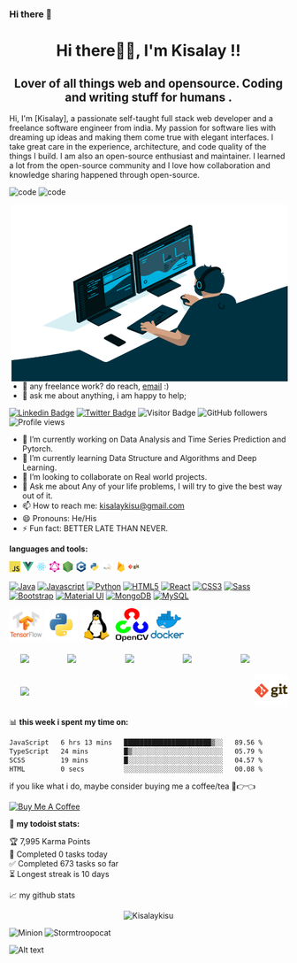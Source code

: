 
### Hi there 👋

<h1 align="center">Hi there👋🏻, I'm Kisalay !!</h1>

<h2 align="center">Lover of all things web and opensource. Coding and writing stuff for humans .</h2>

Hi, I'm [Kisalay], a passionate self-taught full stack web developer and a freelance software engineer from india. My passion for software lies with dreaming up ideas and making them come true with elegant interfaces. I take great care in the experience, architecture, and code quality of the things I build.
I am also an open-source enthusiast and maintainer. I learned a lot from the open-source community and I love how collaboration and knowledge sharing happened through open-source.



![code](https://user-images.githubusercontent.com/15075906/182435973-f8247b4e-aa57-42ac-b7b0-c0293ead6384.gif)
![code](https://cdn.dribbble.com/users/1068771/screenshots/14225432/media/0da8c461ba3920a8c827d864a6e051ed.jpg?compress=1&resize=400x300)



  <img align="right" alt="GIF" src="https://github.com/Kisalaykisu/Kisalaykisu/blob/master/code.gif?raw=true" width="500" height="320" />
  
- 💼 any freelance work? do reach, [email](mailto:kisalaykisu@gmail.com) :)
- 💬 ask me about anything, i am happy to help;

[![Linkedin Badge](https://img.shields.io/badge/-Kisalaykisu-blue?style=plastic-square&logo=Linkedin&logoColor=white&link=https://www.linkedin.com/in/kisalay-srivastava-46b243196/)](https://www.linkedin.com/in/kisalay-srivastava-46b243196/)
[![Twitter Badge](https://img.shields.io/badge/-kisalay_Cool95-blue?style=plastic-square&logo=twitter&logoColor=white&link=https://www.twitter.com/home)](https://mobile.twitter.com/home)
![Visitor Badge](https://visitor-badge.laobi.icu/badge?page_id=Kisalaykisu)
![GitHub followers](https://img.shields.io/github/followers/Kisalaykisu?label=Follow&style=social) ![Profile views](https://github.com/Kisalaykisu) 

- 🔭 I’m currently working on Data Analysis and Time Series Prediction and Pytorch.
- 🌱 I’m currently learning Data Structure and Algorithms and Deep Learning.
- 👯 I’m looking to collaborate on Real world projects.
- 💬 Ask me about Any of your life problems, I will try to give the best way out of it.
- 📫 How to reach me: kisalaykisu@gmail.com
- 😄 Pronouns: He/His
- ⚡ Fun fact: BETTER LATE THAN NEVER.

**languages and tools:**  

<code><img height="20" src="https://raw.githubusercontent.com/github/explore/80688e429a7d4ef2fca1e82350fe8e3517d3494d/topics/javascript/javascript.png"></code>
<code><img height="20" src="https://raw.githubusercontent.com/github/explore/80688e429a7d4ef2fca1e82350fe8e3517d3494d/topics/vue/vue.png"></code>
<code><img height="20" src="https://raw.githubusercontent.com/github/explore/80688e429a7d4ef2fca1e82350fe8e3517d3494d/topics/react/react.png"></code>
<code><img height="20" src="https://raw.githubusercontent.com/github/explore/5c058a388828bb5fde0bcafd4bc867b5bb3f26f3/topics/graphql/graphql.png"></code>
<code><img height="20" src="https://raw.githubusercontent.com/github/explore/80688e429a7d4ef2fca1e82350fe8e3517d3494d/topics/nodejs/nodejs.png"></code>
<code><img height="20" src="https://raw.githubusercontent.com/github/explore/80688e429a7d4ef2fca1e82350fe8e3517d3494d/topics/cpp/cpp.png"></code>
<code><img height="20" src="https://raw.githubusercontent.com/github/explore/80688e429a7d4ef2fca1e82350fe8e3517d3494d/topics/python/python.png"></code>
<code><img height="20" src="https://raw.githubusercontent.com/github/explore/80688e429a7d4ef2fca1e82350fe8e3517d3494d/topics/mysql/mysql.png"></code>
<code><img height="20" src="https://raw.githubusercontent.com/github/explore/80688e429a7d4ef2fca1e82350fe8e3517d3494d/topics/firebase/firebase.png"></code>
<code><img height="20" src="https://raw.githubusercontent.com/github/explore/80688e429a7d4ef2fca1e82350fe8e3517d3494d/topics/git/git.png"></code>
<p align="left">
<a href="https://www.oracle.com/java/" target="_blank" rel="noreferrer"><img src="https://raw.githubusercontent.com/danielcranney/readme-generator/main/public/icons/skills/java-colored.svg" width="36" height="36" alt="Java" /></a>
<a href="https://developer.mozilla.org/en-US/docs/Web/JavaScript" target="_blank" rel="noreferrer"><img src="https://raw.githubusercontent.com/danielcranney/readme-generator/main/public/icons/skills/javascript-colored.svg" width="36" height="36" alt="Javascript" /></a>
<a href="https://www.python.org/" target="_blank" rel="noreferrer"><img src="https://raw.githubusercontent.com/danielcranney/readme-generator/main/public/icons/skills/python-colored.svg" width="36" height="36" alt="Python" /></a>
<a href="https://developer.mozilla.org/en-US/docs/Glossary/HTML5" target="_blank" rel="noreferrer"><img src="https://raw.githubusercontent.com/danielcranney/readme-generator/main/public/icons/skills/html5-colored.svg" width="36" height="36" alt="HTML5" /></a>
<a href="https://reactjs.org/" target="_blank" rel="noreferrer"><img src="https://raw.githubusercontent.com/danielcranney/readme-generator/main/public/icons/skills/react-colored.svg" width="36" height="36" alt="React" /></a>
<a href="https://www.w3.org/TR/CSS/#css" target="_blank" rel="noreferrer"><img src="https://raw.githubusercontent.com/danielcranney/readme-generator/main/public/icons/skills/css3-colored.svg" width="36" height="36" alt="CSS3" /></a>
<a href="https://sass-lang.com/" target="_blank" rel="noreferrer"><img src="https://raw.githubusercontent.com/danielcranney/readme-generator/main/public/icons/skills/sass-colored.svg" width="36" height="36" alt="Sass" /></a>
<a href="https://getbootstrap.com/" target="_blank" rel="noreferrer"><img src="https://raw.githubusercontent.com/danielcranney/readme-generator/main/public/icons/skills/bootstrap-colored.svg" width="36" height="36" alt="Bootstrap" /></a>
<a href="https://mui.com/" target="_blank" rel="noreferrer"><img src="https://raw.githubusercontent.com/danielcranney/readme-generator/main/public/icons/skills/materialui-colored.svg" width="36" height="36" alt="Material UI" /></a>
<a href="https://www.mongodb.com/" target="_blank" rel="noreferrer"><img src="https://raw.githubusercontent.com/danielcranney/readme-generator/main/public/icons/skills/mongodb-colored.svg" width="36" height="36" alt="MongoDB" /></a>
<a href="https://www.mysql.com/" target="_blank" rel="noreferrer"><img src="https://raw.githubusercontent.com/danielcranney/readme-generator/main/public/icons/skills/mysql-colored.svg" width="36" height="36" alt="MySQL" /></a>
</p>
<code><img height="60" src="https://raw.githubusercontent.com/github/explore/80688e429a7d4ef2fca1e82350fe8e3517d3494d/topics/tensorflow/tensorflow.png"></code>
<code><img height="60" src="https://raw.githubusercontent.com/github/explore/80688e429a7d4ef2fca1e82350fe8e3517d3494d/topics/python/python.png"></code>
<code><img height="60" src="https://raw.githubusercontent.com/github/explore/80688e429a7d4ef2fca1e82350fe8e3517d3494d/topics/linux/linux.png"></code>
<code><img height="60" src="https://raw.githubusercontent.com/github/explore/80688e429a7d4ef2fca1e82350fe8e3517d3494d/topics/opencv/opencv.png"></code>
<code><img height="60" src="https://raw.githubusercontent.com/github/explore/80688e429a7d4ef2fca1e82350fe8e3517d3494d/topics/docker/docker.png"></code>
<div style="display: flex; flex-wrap: wrap; align-items: center; justify-content: space-between;">
<img width="45px" align="left" style="padding: 20px" src="images/pytorch.png" />
<img width="65px" align="left" style="padding: 10px" src="images/onnx.png"/>
<img width="55px" align="left" style="padding: 20px" src="images/bktrt.png" />
<img width="55px" align="left" style="padding: 20px" src="images/openvino.png" />
<img width="65px" align="left" style="padding: 20px" src="images/neural_magic.png" />
<!-- <img width="80px" align="left" style="padding: 20px" src="images/colab.png"/> -->
<img width="60px" align="left" style="padding: 20px" src="images/sklearn.png" />
<code><img height="60" src="https://raw.githubusercontent.com/github/explore/80688e429a7d4ef2fca1e82350fe8e3517d3494d/topics/git/git.png"></code>
</div>

📊 **this week i spent my time on:**
<!--START_SECTION:waka-->

```text
JavaScript   6 hrs 13 mins   ██████████████████████▒░░   89.56 %
TypeScript   24 mins         █▒░░░░░░░░░░░░░░░░░░░░░░░   05.79 %
SCSS         19 mins         █░░░░░░░░░░░░░░░░░░░░░░░░   04.57 %
HTML         0 secs          ░░░░░░░░░░░░░░░░░░░░░░░░░   00.08 %
```

<!--END_SECTION:waka-->

if you like what i do, maybe consider buying me a coffee/tea 🥺👉👈

<a href="https://www.buymeacoffee.com/kisalay" target="_blank"><img src="https://cdn.buymeacoffee.com/buttons/v2/default-red.png" alt="Buy Me A Coffee" width="150" ></a>

🚧 **my todoist stats:**
<!-- TODO-IST:START -->
🏆  7,995 Karma Points           
🌸  Completed 0 tasks today           
✅  Completed 673 tasks so far           
⏳  Longest streak is 10 days
<!-- TODO-IST:END -->


📈 my github stats

<p align="center"> <img src="https://github-readme-stats.vercel.app/api?username=Kisalaykisu&show_icons=true&theme=gotham" alt="Kisalaykisu" />




![Minion](https://octodex.github.com/images/minion.png)
![Stormtroopocat](https://octodex.github.com/images/stormtroopocat.jpg "The Stormtroopocat")


![Alt text][id]



[id]: https://octodex.github.com/images/dojocat.jpg  "The Dojocat"  
